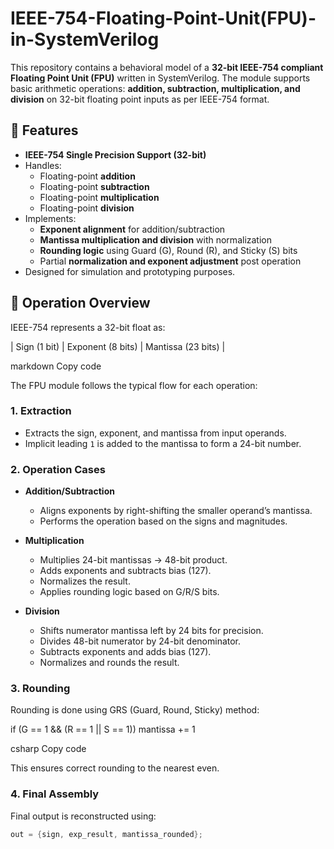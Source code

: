 # IEEE-754-Floating-Point-Unit(FPU)-in-SystemVerilog

This repository contains a behavioral model of a **32-bit IEEE-754 compliant Floating Point Unit (FPU)** written in SystemVerilog. The module supports basic arithmetic operations: **addition, subtraction, multiplication, and division** on 32-bit floating point inputs as per IEEE-754 format.

## 🔧 Features

- **IEEE-754 Single Precision Support (32-bit)**
- Handles:
  - Floating-point **addition**
  - Floating-point **subtraction**
  - Floating-point **multiplication**
  - Floating-point **division**
- Implements:
  - **Exponent alignment** for addition/subtraction
  - **Mantissa multiplication and division** with normalization
  - **Rounding logic** using Guard (G), Round (R), and Sticky (S) bits
  - Partial **normalization and exponent adjustment** post operation
- Designed for simulation and prototyping purposes.

## 🧠 Operation Overview

IEEE-754 represents a 32-bit float as:

| Sign (1 bit) | Exponent (8 bits) | Mantissa (23 bits) |

markdown
Copy code

The FPU module follows the typical flow for each operation:

### 1. Extraction
- Extracts the sign, exponent, and mantissa from input operands.
- Implicit leading `1` is added to the mantissa to form a 24-bit number.

### 2. Operation Cases

- **Addition/Subtraction**
  - Aligns exponents by right-shifting the smaller operand’s mantissa.
  - Performs the operation based on the signs and magnitudes.

- **Multiplication**
  - Multiplies 24-bit mantissas → 48-bit product.
  - Adds exponents and subtracts bias (127).
  - Normalizes the result.
  - Applies rounding logic based on G/R/S bits.

- **Division**
  - Shifts numerator mantissa left by 24 bits for precision.
  - Divides 48-bit numerator by 24-bit denominator.
  - Subtracts exponents and adds bias (127).
  - Normalizes and rounds the result.

### 3. Rounding
Rounding is done using GRS (Guard, Round, Sticky) method:

if (G == 1 && (R == 1 || S == 1))
mantissa += 1

csharp
Copy code

This ensures correct rounding to the nearest even.

### 4. Final Assembly
Final output is reconstructed using:
```verilog
out = {sign, exp_result, mantissa_rounded};
